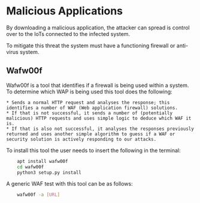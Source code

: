 # Malicious Applications

By downloading a malicious application, the attacker
can spread is control over to the IoTs connected to the infected system.

To mitigate this threat the system must have a functioning firewall or anti-virus system.

## Wafw00f

Wafw00f is a tool that identifies if a firewall is being used within a system. To determine which WAP is being used this tool does the following:

    * Sends a normal HTTP request and analyses the response; this identifies a number of WAF (Web application firewall) solutions.
    * If that is not successful, it sends a number of (potentially malicious) HTTP requests and uses simple logic to deduce which WAF it is.
    * If that is also not successful, it analyses the responses previously returned and uses another simple algorithm to guess if a WAF or security solution is actively responding to our attacks.

To install this tool the user needs to insert the following in the terminal:

``` bash
    apt install wafw00f
    cd wafw00f
    python3 setup.py install
```

A generic WAF test with this tool can be as follows:

``` bash    
    wafw00f -a [URL]
```
